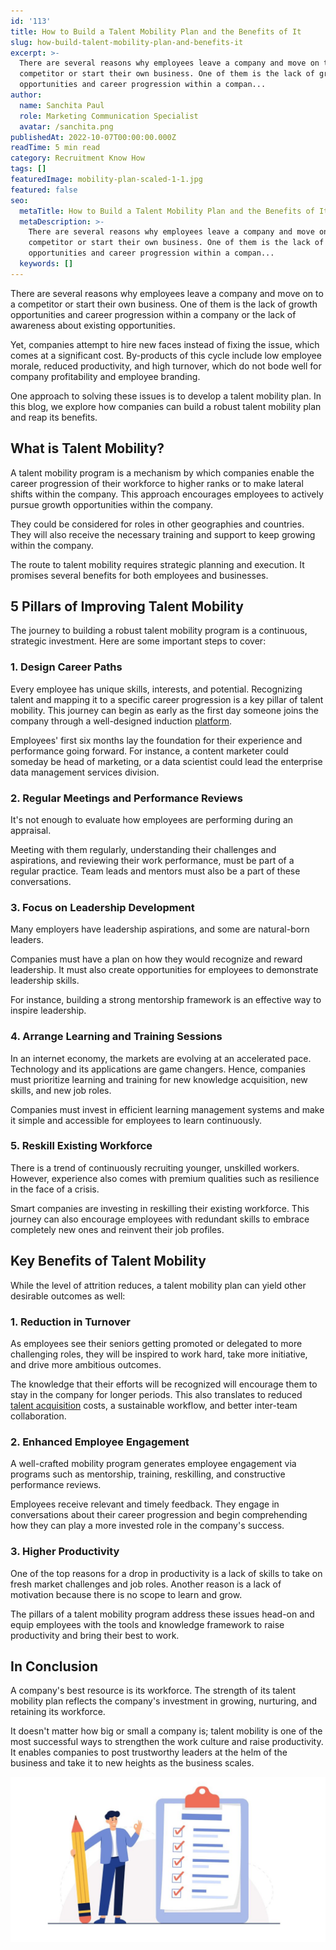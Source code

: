```yaml
---
id: '113'
title: How to Build a Talent Mobility Plan and the Benefits of It
slug: how-build-talent-mobility-plan-and-benefits-it
excerpt: >-
  There are several reasons why employees leave a company and move on to a
  competitor or start their own business. One of them is the lack of growth
  opportunities and career progression within a compan...
author:
  name: Sanchita Paul
  role: Marketing Communication Specialist
  avatar: /sanchita.png
publishedAt: 2022-10-07T00:00:00.000Z
readTime: 5 min read
category: Recruitment Know How
tags: []
featuredImage: mobility-plan-scaled-1-1.jpg
featured: false
seo:
  metaTitle: How to Build a Talent Mobility Plan and the Benefits of It
  metaDescription: >-
    There are several reasons why employees leave a company and move on to a
    competitor or start their own business. One of them is the lack of growth
    opportunities and career progression within a compan...
  keywords: []
---
```


There are several reasons why employees leave a company and move on to a competitor or start their own business. One of them is the lack of growth opportunities and career progression within a company or the lack of awareness about existing opportunities.

<!--more-->

Yet, companies attempt to hire new faces instead of fixing the issue, which comes at a significant cost. By-products of this cycle include low employee morale, reduced productivity, and high turnover, which do not bode well for company profitability and employee branding.

One approach to solving these issues is to develop a talent mobility plan. In this blog, we explore how companies can build a robust talent mobility plan and reap its benefits.  

## What is Talent Mobility? 

A talent mobility program is a mechanism by which companies enable the career progression of their workforce to higher ranks or to make lateral shifts within the company. This approach encourages employees to actively pursue growth opportunities within the company.

They could be considered for roles in other geographies and countries. They will also receive the necessary training and support to keep growing within the company.

The route to talent mobility requires strategic planning and execution. It promises several benefits for both employees and businesses. 

## 5 Pillars of Improving Talent Mobility 

The journey to building a robust talent mobility program is a continuous, strategic investment. Here are some important steps to cover: 

### 1\. Design Career Paths 

Every employee has unique skills, interests, and potential. Recognizing talent and mapping it to a specific career progression is a key pillar of talent mobility. This journey can begin as early as the first day someone joins the company through a well-designed induction [platform](https://www.thetalentpool.ai/blogs/top-5-assessment-platforms-in-india/).

Employees' first six months lay the foundation for their experience and performance going forward. For instance, a content marketer could someday be head of marketing, or a data scientist could lead the enterprise data management services division. 

### 2\. Regular Meetings and Performance Reviews 

It's not enough to evaluate how employees are performing during an appraisal.

Meeting with them regularly, understanding their challenges and aspirations, and reviewing their work performance, must be part of a regular practice. Team leads and mentors must also be a part of these conversations. 

### 3\. Focus on Leadership Development 

Many employers have leadership aspirations, and some are natural-born leaders.

Companies must have a plan on how they would recognize and reward leadership. It must also create opportunities for employees to demonstrate leadership skills.

For instance, building a strong mentorship framework is an effective way to inspire leadership. 

### 4\. Arrange Learning and Training Sessions 

In an internet economy, the markets are evolving at an accelerated pace. Technology and its applications are game changers. Hence, companies must prioritize learning and training for new knowledge acquisition, new skills, and new job roles.

Companies must invest in efficient learning management systems and make it simple and accessible for employees to learn continuously. 

### 5\. Reskill Existing Workforce 

There is a trend of continuously recruiting younger, unskilled workers. However, experience also comes with premium qualities such as resilience in the face of a crisis.

Smart companies are investing in reskilling their existing workforce. This journey can also encourage employees with redundant skills to embrace completely new ones and reinvent their job profiles.  

## Key Benefits of Talent Mobility  

While the level of attrition reduces, a talent mobility plan can yield other desirable outcomes as well: 

### 1\. Reduction in Turnover

As employees see their seniors getting promoted or delegated to more challenging roles, they will be inspired to work hard, take more initiative, and drive more ambitious outcomes.

The knowledge that their efforts will be recognized will encourage them to stay in the company for longer periods. This also translates to reduced [talent acquisition](https://www.thetalentpool.ai/) costs, a sustainable workflow, and better inter-team collaboration. 

### 2\. Enhanced Employee Engagement

A well-crafted mobility program generates employee engagement via programs such as mentorship, training, reskilling, and constructive performance reviews.

Employees receive relevant and timely feedback. They engage in conversations about their career progression and begin comprehending how they can play a more invested role in the company's success. 

### 3\. Higher Productivity  

One of the top reasons for a drop in productivity is a lack of skills to take on fresh market challenges and job roles. Another reason is a lack of motivation because there is no scope to learn and grow.

The pillars of a talent mobility program address these issues head-on and equip employees with the tools and knowledge framework to raise productivity and bring their best to work. 

## In Conclusion 

A company's best resource is its workforce. The strength of its talent mobility plan reflects the company's investment in growing, nurturing, and retaining its workforce.

It doesn't matter how big or small a company is; talent mobility is one of the most successful ways to strengthen the work culture and raise productivity. It enables companies to post trustworthy leaders at the helm of the business and take it to new heights as the business scales.  

![mobility-plan](images/mobility-plan-scaled-1-1-1024x536.jpg)
